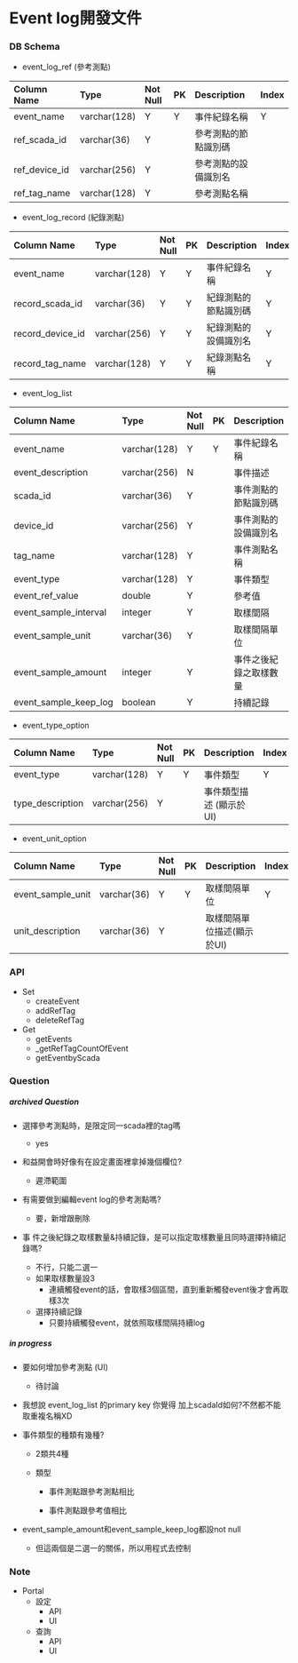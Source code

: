# Event log開發文件

### DB Schema

* event\_log\_ref \(參考測點\)

| Column Name | Type | Not Null | PK | Description | Index |
| :--- | :--- | :--- | :--- | :--- | :--- |
| event\_name | varchar\(128\) | Y | Y | 事件紀錄名稱 | Y |
| ref\_scada\_id | varchar\(36\) | Y |  | 參考測點的節點識別碼 |  |
| ref\_device\_id | varchar\(256\) | Y |  | 參考測點的設備識別名 |  |
| ref\_tag\_name | varchar\(128\) | Y |  | 參考測點名稱 |  |

* event\_log\_record \(紀錄測點\)

| Column Name | Type | Not Null | PK | Description | Index |
| :--- | :--- | :--- | :--- | :--- | :--- |
| event\_name | varchar\(128\) | Y | Y | 事件紀錄名稱 | Y |
| record\_scada\_id | varchar\(36\) | Y | Y | 紀錄測點的節點識別碼 | Y |
| record\_device\_id | varchar\(256\) | Y | Y | 紀錄測點的設備識別名 | Y |
| record\_tag\_name | varchar\(128\) | Y | Y | 紀錄測點名稱 | Y |

* event\_log\_list

| Column Name | Type | Not Null | PK | Description | Index |
| :--- | :--- | :--- | :--- | :--- | :--- |
| event\_name | varchar\(128\) | Y | Y | 事件紀錄名稱 | Y |
| event\_description | varchar\(256\) | N |  | 事件描述 |  |
| scada\_id | varchar\(36\) | Y |  | 事件測點的節點識別碼 |  |
| device\_id | varchar\(256\) | Y |  | 事件測點的設備識別名 |  |
| tag\_name | varchar\(128\) | Y |  | 事件測點名稱 |  |
| event\_type | varchar\(128\) | Y |  | 事件類型 | Y |
| event\_ref\_value | double | Y |  | 參考值 |  |
| event\_sample\_interval | integer | Y |  | 取樣間隔 |  |
| event\_sample\_unit | varchar\(36\) | Y |  | 取樣間隔單位 | Y |
| event\_sample\_amount | integer | Y |  | 事件之後紀錄之取樣數量 |  |
| event\_sample\_keep\_log | boolean | Y |  | 持續記錄 |  |

* event\_type\_option

| Column Name | Type | Not Null | PK | Description | Index |
| :--- | :--- | :--- | :--- | :--- | :--- |
| event\_type | varchar\(128\) | Y | Y | 事件類型 | Y |
| type\_description | varchar\(256\) | Y |  | 事件類型描述 \(顯示於UI\) |  |

* event\_unit\_option

| Column Name | Type | Not Null | PK | Description | Index |
| :--- | :--- | :--- | :--- | :--- | :--- |
| event\_sample\_unit | varchar\(36\) | Y | Y | 取樣間隔單位 | Y |
| unit\_description | varchar\(36\) | Y |  | 取樣間隔單位描述\(顯示於UI\) |  |

### API

* Set
  * createEvent
  * addRefTag
  * deleteRefTag
* Get
  * getEvents
  * \_getRefTagCountOfEvent
  * getEventbyScada

### Question

##### archived Question

* 選擇參考測點時，是限定同一scada裡的tag嗎

  * yes

* 和益開會時好像有在設定畫面裡拿掉幾個欄位?

  * 遲滯範圍

* 有需要做到編輯event log的參考測點嗎?

  * 要，新增跟刪除

* 事
  件之後紀錄之取樣數量&持續記錄，是可以指定取樣數量且同時選擇持續記錄嗎?
  * 不行，只能二選一
  * 如果取樣數量設3
    * 連續觸發event的話，會取樣3個區間，直到重新觸發event後才會再取樣3次
  * 選擇持續記錄
    * 只要持續觸發event，就依照取樣間隔持續log

##### in progress

* 要如何增加參考測點 \(UI\)

  * 待討論

* 我想說 event\_log\_list 的primary key 你覺得 加上scadaId如何?不然都不能取重複名稱XD

* 事件類型的種類有幾種?

  * 2類共4種

  * 類型

    * 事件測點跟參考測點相比

    * 事件測點跟參考值相比

* event\_sample\_amount和event\_sample\_keep\_log都設not null

  * 但這兩個是二選一的關係，所以用程式去控制

### Note

* Portal
  * 設定
    * API
    * UI
  * 查詢
    * API
    * UI



